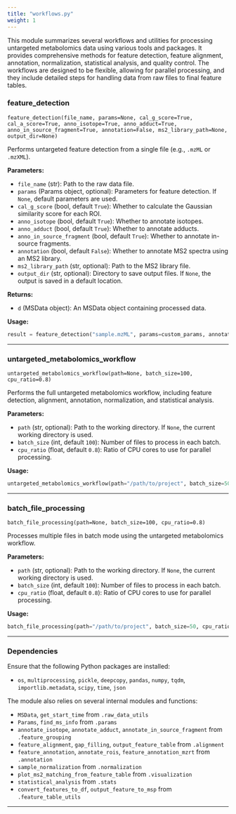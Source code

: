 ```yaml
---
title: "workflows.py"
weight: 1
---
```


This module summarizes several workflows and utilities for processing untargeted metabolomics data using various tools and packages. It provides comprehensive methods for feature detection, feature alignment, annotation, normalization, statistical analysis, and quality control. The workflows are designed to be flexible, allowing for parallel processing, and they include detailed steps for handling data from raw files to final feature tables.

### feature_detection

`feature_detection(file_name, params=None, cal_g_score=True, cal_a_score=True, anno_isotope=True, anno_adduct=True, anno_in_source_fragment=True, annotation=False, ms2_library_path=None, output_dir=None)`

Performs untargeted feature detection from a single file (e.g., `.mzML` or `.mzXML`).

**Parameters:**

- `file_name` (str): Path to the raw data file.
- `params` (Params object, optional): Parameters for feature detection. If `None`, default parameters are used.
- `cal_g_score` (bool, default `True`): Whether to calculate the Gaussian similarity score for each ROI.
- `anno_isotope` (bool, default `True`): Whether to annotate isotopes.
- `anno_adduct` (bool, default `True`): Whether to annotate adducts.
- `anno_in_source_fragment` (bool, default `True`): Whether to annotate in-source fragments.
- `annotation` (bool, default `False`): Whether to annotate MS2 spectra using an MS2 library.
- `ms2_library_path` (str, optional): Path to the MS2 library file.
- `output_dir` (str, optional): Directory to save output files. If `None`, the output is saved in a default location.

**Returns:**

- `d` (MSData object): An MSData object containing processed data.

**Usage:**

```python
result = feature_detection("sample.mzML", params=custom_params, annotation=True, ms2_library_path="library.msp")
```

---

### untargeted_metabolomics_workflow

`untargeted_metabolomics_workflow(path=None, batch_size=100, cpu_ratio=0.8)`

Performs the full untargeted metabolomics workflow, including feature detection, alignment, annotation, normalization, and statistical analysis.

**Parameters:**

- `path` (str, optional): Path to the working directory. If `None`, the current working directory is used.
- `batch_size` (int, default `100`): Number of files to process in each batch.
- `cpu_ratio` (float, default `0.8`): Ratio of CPU cores to use for parallel processing.

**Usage:**

```python
untargeted_metabolomics_workflow(path="/path/to/project", batch_size=50, cpu_ratio=0.9)
```

---

### batch_file_processing

`batch_file_processing(path=None, batch_size=100, cpu_ratio=0.8)`

Processes multiple files in batch mode using the untargeted metabolomics workflow.

**Parameters:**

- `path` (str, optional): Path to the working directory. If `None`, the current working directory is used.
- `batch_size` (int, default `100`): Number of files to process in each batch.
- `cpu_ratio` (float, default `0.8`): Ratio of CPU cores to use for parallel processing.

**Usage:**

```python
batch_file_processing(path="/path/to/project", batch_size=50, cpu_ratio=0.9)
```

---

### Dependencies

Ensure that the following Python packages are installed:

- `os`, `multiprocessing`, `pickle`, `deepcopy`, `pandas`, `numpy`, `tqdm`, `importlib.metadata`, `scipy`, `time`, `json`

The module also relies on several internal modules and functions:

- `MSData`, `get_start_time` from `.raw_data_utils`
- `Params`, `find_ms_info` from `.params`
- `annotate_isotope`, `annotate_adduct`, `annotate_in_source_fragment` from `.feature_grouping`
- `feature_alignment`, `gap_filling`, `output_feature_table` from `.alignment`
- `feature_annotation`, `annotate_rois`, `feature_annotation_mzrt` from `.annotation`
- `sample_normalization` from `.normalization`
- `plot_ms2_matching_from_feature_table` from `.visualization`
- `statistical_analysis` from `.stats`
- `convert_features_to_df`, `output_feature_to_msp` from `.feature_table_utils`

---
